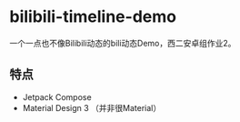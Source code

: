 # bilibili-timeline-demo
一个一点也不像Bilibili动态的bili动态Demo，西二安卓组作业2。

## 特点
- Jetpack Compose
- Material Design 3 （并非很Material）
